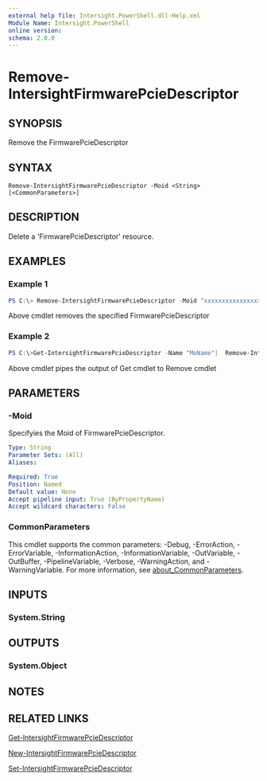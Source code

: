 ```yaml
---
external help file: Intersight.PowerShell.dll-Help.xml
Module Name: Intersight.PowerShell
online version:
schema: 2.0.0
---
```


# Remove-IntersightFirmwarePcieDescriptor

## SYNOPSIS
Remove the FirmwarePcieDescriptor

## SYNTAX

```
Remove-IntersightFirmwarePcieDescriptor -Moid <String> [<CommonParameters>]
```

## DESCRIPTION
Delete a &apos;FirmwarePcieDescriptor&apos; resource.

## EXAMPLES

### Example 1
```powershell
PS C:\> Remove-IntersightFirmwarePcieDescriptor -Moid "xxxxxxxxxxxxxxxxxxxxxxxxxxx"
```
Above cmdlet removes the specified FirmwarePcieDescriptor 

### Example 2
```powershell
PS C:\>Get-IntersightFirmwarePcieDescriptor -Name "MoName"|  Remove-IntersightFirmwarePcieDescriptor
```
Above cmdlet pipes the output of Get cmdlet to Remove cmdlet

## PARAMETERS

### -Moid
Specifyies the Moid of FirmwarePcieDescriptor.

```yaml
Type: String
Parameter Sets: (All)
Aliases:

Required: True
Position: Named
Default value: None
Accept pipeline input: True (ByPropertyName)
Accept wildcard characters: False
```

### CommonParameters
This cmdlet supports the common parameters: -Debug, -ErrorAction, -ErrorVariable, -InformationAction, -InformationVariable, -OutVariable, -OutBuffer, -PipelineVariable, -Verbose, -WarningAction, and -WarningVariable. For more information, see [about_CommonParameters](http://go.microsoft.com/fwlink/?LinkID=113216).

## INPUTS

### System.String

## OUTPUTS

### System.Object
## NOTES

## RELATED LINKS

[Get-IntersightFirmwarePcieDescriptor](./Get-IntersightFirmwarePcieDescriptor.md)

[New-IntersightFirmwarePcieDescriptor](./New-IntersightFirmwarePcieDescriptor.md)

[Set-IntersightFirmwarePcieDescriptor](./Set-IntersightFirmwarePcieDescriptor.md)

